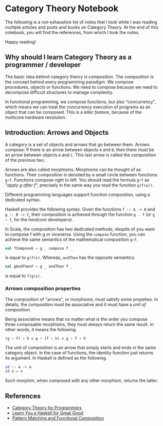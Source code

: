 # Category Theory Notebook

The following is a not-exhaustive list of notes that I took while I was reading multiple articles and posts and books on Category Theory. At the end of this notebook, you will find the references, from which I took the notes.

Happy reading!

## Why should I learn Category Theory as a programmer / developer

The basic idea behind category theory is composition. The composition is the concept behind every programming paradigm. We compose procedures, objects or functions. We need to compose because we need to decompose difficult structures to manage complexity.

In functional programming, we compose functions, but also "concurrency", which means we can treat the concurrency execution of programs as an object that can be composed. This is a _killer feature_, because of the multicore hardware revolution.

## Introduction: Arrows and Objects
A category is a set of objects and arrows that go between them. Arrows compose: If there is an arrow between objects `A` and `B`, then there must be an arrow between objects `A` and `C`. This last arrow is called the _composition_ of the previous two. 

Arrows are also called _morphisms_. Morphisms can be thought of as functions. Their composition is denoted by a small circle between functions: `g∘f`. Functions compose right to left. You should read the formula `g∘f` as "_apply g after f_", precisely in the same way you read the function `g(f(a))`.

Different programming languages support function composition, using a dedicated syntax.

Haskell provides the following syntax. Given the functions `f :: A -> B` and `g :: B -> C`, their composition is achieved through the function `g . f` (or `g ∘ f`, for the _hardcore_ developers).

In Scala, the composition has two dedicated methods, despite of you want to compose f with g or viceversa. Using the `compose` function, you can achieve the same semantics of the mathematical composition `g∘f`. 
```scala
val fComposeG = g _ compose f _
``` 
is equal to `g(f(x)`. Whereas, `andThen` has the opposite semantics. 
```scala
val gAndThenF = g _ andThen f _
``` 
is equal to `f(g(x)`.

### Arrows composition properties

The composition of "arrows", or _morphisms_, must satisfy some propeties. In details, the composition must be associative and it must have a _unit of composition_.

Being associative means that no matter what is the order you compose three composable morphisms, they must always return the same result. In other words, it means the following.

```
(g ∘ f) ∘ h = g ∘ (f ∘ h) = g ∘ f ∘ h
```

The unit of composition is an arrow that simply starts and ends in the same category object. In the case of functions, the identity function just returns its argument. In Haskell is defined as the following.

```haskell
id :: a -> a
id x = x
```

Such morphim, when composed with any other morphism, returns the latter.

## References
- [Category Theory for Programmers](https://bartoszmilewski.com/2014/10/28/category-theory-for-programmers-the-preface/)
- [Learn You a Haskell for Great Good](http://learnyouahaskell.com/)
- [Pattern Matching and Functional Composition](https://twitter.github.io/scala_school/pattern-matching-and-functional-composition.html)
